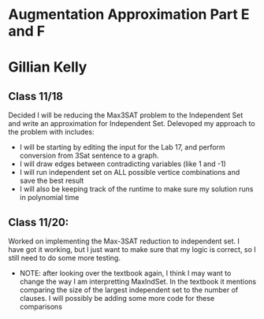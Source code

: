 # Augmentation Approximation Part E and F 
# Gillian Kelly

## Class 11/18
Decided I will be reducing the Max3SAT problem to the Independent Set and write an approximation for Independent Set. 
Delevoped my approach to the problem with includes:
- I will be starting by editing the input for the Lab 17, and perform conversion from 3Sat sentence to a graph.
- I will draw edges between contradicting variables (like 1 and -1)
- I will run independent set on ALL possible vertice combinations and save the best result 
- I will also be keeping track of the runtime to make sure my solution runs in polynomial time 

## Class 11/20:
Worked on implementing the Max-3SAT reduction to independent set. I have got it working, but I just want to make sure that my logic
is correct, so I still need to do some more testing.
- NOTE: after looking over the textbook again, I think I may want to change the way I am interpretting MaxIndSet. In the textbook it mentions
comparing the size of the largest independent set to the number of clauses. I will possibly be adding some more code for these comparisons 